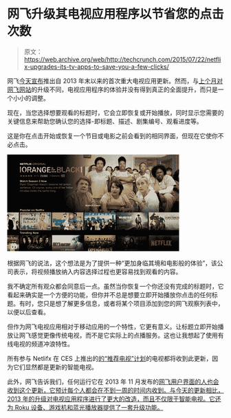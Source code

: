 # 网飞升级其电视应用程序以节省您的点击次数

> 原文：<https://web.archive.org/web/http://techcrunch.com/2015/07/22/netflix-upgrades-its-tv-apps-to-save-you-a-few-clicks/>

网飞[今天宣布](https://web.archive.org/web/20230326065914/http://blog.netflix.com/2015/07/evolving-tv-at-netflix.html)推出自 2013 年末以来的首次重大电视应用更新。然而，与[上个月对网飞网站](https://web.archive.org/web/20230326065914/https://techcrunch.com/2015/06/15/netflixs-upgraded-website-goes-live/)的升级不同，电视应用程序的体验并没有得到真正的全面提升，而只是一个小小的调整。

现在，当您选择想要观看的标题时，它会立即恢复或开始播放，同时显示您需要的关键信息来帮助您确认您的选择-即标题、描述、剧集编号、观看进度等。

这是你在点击开始或恢复一个节目或电影之前会看到的相同界面，但现在它使你不必点击。

![netflix-tv-app](img/a1aec0c1a11c109f01e03ac874ff03a5.png)

根据网飞的说法，这个想法是为了提供一种“更加身临其境和电影般的体验”，该公司表示，将视频播放纳入内容选择过程也更容易找到观看的内容。

我不确定所有观众都会同意后一点。虽然当你恢复一个你还没有完成的标题时，它看起来确实是一个方便的功能，但你并不总是想要立即开始播放你点击的任何标题。有时，您只是想了解更多信息，或者将某个项目添加到您的网飞观察列表中，以便以后查看。

但作为网飞电视应用相对于移动应用的一个特性，它更有意义。让标题立即开始播放让网飞感觉更像传统电视，而不是它实际上的点播服务。这也让我想起了使用有线电视的频道冲浪特性。

所有参与 Netlifx 在 CES 上推出的[的“](https://web.archive.org/web/20230326065914/http://deadline.com/2015/01/netflix-recommended-tv-sets-ces-1201341207/)[推荐电视”计划](https://web.archive.org/web/20230326065914/https://devices.netflix.com/recommendedtv/)的电视都将收到此更新，因为它们显然都是更新的智能电视。

此外，网飞告诉我们，任何运行它在 2013 年 11 月发布的[网飞用户界面的人也会收到这个更新，它预计每个人都会在不到一周的时间内收到。与今天的更新相比，2013 年的升级对电视应用程序进行了更大的改造，而且不仅限于智能电视。它还为 Roku 设备、游戏机和蓝光播放器提供了一套升级功能。](https://web.archive.org/web/20230326065914/http://blog.netflix.com/2013/11/netflix-on-tv-gets-major-makeover.html)